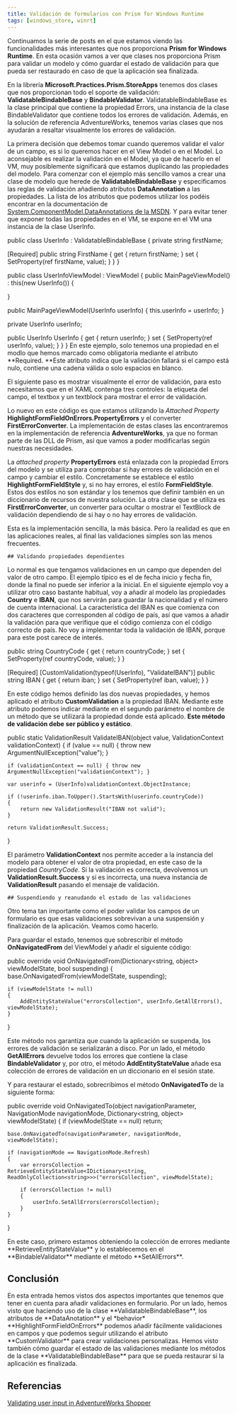 ```yaml
---
title: Validación de formularios con Prism for Windows Runtime
tags: [windows_store, winrt]
---
```

Continuamos la serie de posts en el que estamos viendo las funcionalidades más interesantes que nos proporciona **Prism for Windows Runtime**. En esta ocasión vamos a ver que clases nos proporciona Prism para validar un modelo y cómo guardar el estado de validación para que pueda ser restaurado en caso de que la aplicación sea finalizada.

En la librería **Microsoft.Practices.Prism.StoreApps** tenemos dos clases que nos proporcionan todo el soporte de validación: **ValidatableBindableBase** y **BindableValidator**. ValidatableBindableBase es la clase principal que contiene la propiedad Errors, una instancia de la clase BindableValidator que contiene todos los errores de validación. Además, en la solución de referencia AdventureWorks, tenemos varias clases que nos ayudarán a resaltar visualmente los errores de validación.

La primera decisión que debemos tomar cuando queremos validar el valor de un campo, es si lo queremos hacer en el View Model o en el Model. Lo aconsejable es realizar la validación en el Model, ya que de hacerlo en el VM, muy posiblemente significará que estamos duplicando las propiedades del modelo. Para comenzar con el ejemplo más sencillo vamos a crear una clase de modelo que herede de **ValidatableBindableBase** y especificamos las reglas de validación añadiendo atributos **DataAnnotation** a las propiedades. La lista de los atributos que podemos utilizar los podéis encontrar en la documentación de [System.ComponentModel.DataAnnotations de la MSDN](http://msdn.microsoft.com/en-us/library/system.componentmodel.dataannotations(v=vs.100).aspx). Y para evitar tener que exponer todas las propiedades en el VM, se expone en el VM una instancia de la clase UserInfo.

public class UserInfo : ValidatableBindableBase { private string firstName;

\[Required\] public string FirstName { get { return firstName; } set { SetProperty(ref firstName, value); } } }

public class UserInfoViewModel : ViewModel { public MainPageViewModel() : this(new UserInfo()) {

}

public MainPageViewModel(UserInfo userInfo) { this.userInfo = userInfo; }

private UserInfo userInfo;

public UserInfo UserInfo { get { return userInfo; } set { SetProperty(ref userInfo, value); } } }</pre> En este ejemplo, solo tenemos una propiedad en el modlo que hemos marcado como obligatoria mediante el atributo \*\*Required. \*\*Este atributo indica que la validación fallará si el campo está nulo, contiene una cadena válida o solo espacios en blanco.

El siguiente paso es mostrar visualmente el error de validación, para esto necesitamos que en el XAML contenga tres controles: la etiqueta del campo, el textbox y un textblock para mostrar el error de validación.

<TextBlock x:Name="FirstNameTitle"
           Style="{StaticResource BasicTextStyle}"
           Text="First Name" />

<TextBox x:Name="FirstNameValue"
         Text="{Binding UserInfo.FirstName, Mode=TwoWay}"
         behaviors:HighlightFormFieldOnErrors.PropertyErrors="{Binding UserInfo.Errors\[FirstName\]}" />

<TextBlock x:Name="ErrorFirstName"
           Style="{StaticResource ErrorMessageStyle}"
           Text="{Binding UserInfo.Errors\[FirstName\], Converter={StaticResource FirstErrorConverter}}"
            />

Lo nuevo en este código es que estamos utilizando la _Attached Property_ **HighlightFormFieldOnErrors.PropertyErrors** y el converter **FirstErrorConverter**. La implementación de estas clases las encontraremos en la implementación de referencia **AdventureWorks**, ya que no forman parte de las DLL de Prism, así que vamos a poder modificarlas según nuestras necesidades.

La _attached property_ **PropertyErrors** está enlazada con la propiedad Errors del modelo y se utiliza para comprobar si hay errores de validación en el campo y cambiar el estilo. Concretamente se establece el estilo **HighlightFormFieldStyle** y, si no hay errores, el estilo **FormFieldStyle**. Estos dos estilos no son estándar y los tenemos que definir también en un diccionario de recursos de nuestra solución. La otra clase que se utiliza es **FirstErrorConverter**, un converter para ocultar o mostrar el TextBlock de validación dependiendo de si hay o no hay errores de validación.

Esta es la implementación sencilla, la más básica. Pero la realidad es que en las aplicaciones reales, al final las validaciones simples son las menos frecuentes.

    ## Validando propiedades dependientes
    

Lo normal es que tengamos validaciones en un campo que dependen del valor de otro campo. El ejemplo típico es el de fecha inicio y fecha fin, donde la final no puede ser inferior a la inicial. En el siguiente ejemplo voy a utilizar otro caso bastante habitual, voy a añadir al modelo las propiedades **Country** e **IBAN**, que nos servirán para guardar la nacionalidad y el número de cuenta internacional. La característica del IBAN es que comienza con dos caracteres que corresponden al código de país, así que vamos a añadir la validación para que verifique que el código comienza con el código correcto de país. No voy a implementar toda la validación de IBAN, porque para este post carece de interés.

public string CountryCode
{
    get { return countryCode; }
    set { SetProperty(ref countryCode, value); }
}

\[Required\]
\[CustomValidation(typeof(UserInfo), "ValidateIBAN")\]
public string IBAN
{
    get { return iban; }
    set { SetProperty(ref iban, value); }
}

En este código hemos definido las dos nuevas propiedades, y hemos aplicado el atributo **CustomValidation** a la propiedad IBAN. Mediante este atributo podemos indicar mediante en el segundo parámetro el nombre de un método que se utilizará la propiedad donde está aplicado. **Este método de validación debe ser público y estático**.

public static ValidationResult ValidateIBAN(object value, ValidationContext validationContext)
{
    if (value == null) { throw new ArgumentNullException("value"); }

    if (validationContext == null) { throw new ArgumentNullException("validationContext"); }

    var userinfo = (UserInfo)validationContext.ObjectInstance;

    if (!userinfo.iban.ToUpper().StartsWith(userinfo.countryCode))
    {
        return new ValidationResult("IBAN not valid");
    }

    return ValidationResult.Success;
}

El parámetro **ValidationContext** nos permite acceder a la instancia del modelo para obtener el valor de otra propiedad, en este caso de la propiedad _CountryCode_. Si la validación es correcta, devolvemos un **ValidationResult.Success** y si es incorrecta, una nueva instancia de **ValidationResult** pasando el mensaje de validación.

    ## Suspendiendo y reanudando el estado de las validaciones
    

Otro tema tan importante como el poder validar los campos de un formulario es que esas validaciones sobrevivan a una suspensión y finalización de la aplicación. Veamos como hacerlo.

Para guardar el estado, tenemos que sobrescribir el método **OnNavigatedFrom** del ViewModel y añadir el siguiente código:

public override void OnNavigatedFrom(Dictionary<string, object> viewModelState, bool suspending)
{
    base.OnNavigatedFrom(viewModelState, suspending);

    if (viewModelState != null)
    {
        AddEntityStateValue("errorsCollection", userInfo.GetAllErrors(), viewModelState);
    }
}

Este método nos garantiza que cuando la aplicación se suspenda, los errores de validación se serializarán a disco. Por un lado, el método **GetAllErrors** devuelve todos los errores que contiene la clase **BindableValidator** y, por otro, el método **AddEntityStateValue** añade esa colección de errores de validación en un diccionario en el sesión state.

Y para restaurar el estado, sobrecribimos el método **OnNavigatedTo** de la siguiente forma:

public override void OnNavigatedTo(object navigationParameter, NavigationMode navigationMode, Dictionary<string, object> viewModelState)
{
    if (viewModelState == null) return;

    base.OnNavigatedTo(navigationParameter, navigationMode, viewModelState);

    if (navigationMode == NavigationMode.Refresh)
    {
        var errorsCollection = RetrieveEntityStateValue<IDictionary<string, ReadOnlyCollection<string>>>("errorsCollection", viewModelState);

        if (errorsCollection != null)
        {
            userInfo.SetAllErrors(errorsCollection);
        }
    }
}

En este caso, primero estamos obteniendo la colección de errores mediante \*\*RetrieveEntityStateValue\*\* y lo establecemos en el \*\*BindableValidator\*\* mediante el método \*\*SetAllErrors\*\*.


## Conclusión


En esta entrada hemos vistos dos aspectos importantes que tenemos que tener en cuenta para añadir validaciones en formulario. Por un lado, hemos visto que haciendo uso de la clase \*\*ValidatableBindableBase\*\*, los atributos de \*\*DataAnotation\*\* y el \*behavior\* \*\*HighlightFormFieldOnErrors\*\* podemos añadir fácilmente validaciones en campos y que podemos seguir utilizando el atributo \*\*CustomValidator\*\* para crear validaciones personalizas. Hemos visto también cómo guardar el estado de las validaciones mediante los métodos de la clase \*\*ValidatableBindableBase\*\* para que se pueda restaurar si la aplicación es finalizada.


## Referencias


[Validating user input in AdventureWorks Shopper](http://msdn.microsoft.com/en-us/library/windows/apps/xx130659.aspx)

